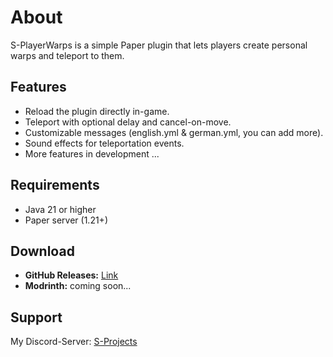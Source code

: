 # About
S-PlayerWarps is a simple Paper plugin that lets players create personal warps and teleport to them.

## Features
- Reload the plugin directly in-game.
- Teleport with optional delay and cancel-on-move.
- Customizable messages (english.yml & german.yml, you can add more).
- Sound effects for teleportation events.
- More features in development ...

## Requirements
- Java 21 or higher
- Paper server (1.21+)

## Download
- **GitHub Releases:** [Link](https://github.com/Losterixx/S-PlayerWarps/releases)
- **Modrinth:** coming soon...

## Support
My Discord-Server: [S-Projects](https://discord.gg/gnGsUAwp76)
